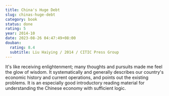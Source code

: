 ```yaml
---
title: China's Huge Debt
slug: chinas-huge-debt
category: book
status: done
rating: 5
year: 2014-10
date: 2023-08-26 04:47:49+08:00
douban:
  rating: 8.4
  subtitle: Liu Haiying / 2014 / CITIC Press Group
---
```


It's like receiving enlightenment; many thoughts and pursuits made me feel the glow of wisdom. It systematically and generally describes our country's economic history and current operations, and points out the existing problems. It is an especially good introductory reading material for understanding the Chinese economy with sufficient logic.
